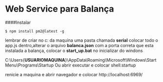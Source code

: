 # Web Service para Balança

####Instalar

`$ npm install pm2@latest -g`

lembrar de criar no c: da maquina uma pasta chamada **serial** colocar todo o app.js dentro,alterar o arquivo **balanca.json** com a porta correta que esta instalada a balança, colocar o **start_up.bat** no inicializar do windons 

C:\Users\{____USUARIOMAQUINA____}\AppData\Roaming\Microsoft\Windows\Start Menu\Programs\Startup
Ou
abrir executar e colocar shell:startup

renicie a maquina e abrir navegador e colocar http://localhost:6969/


